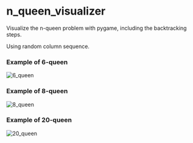 # n_queen_visualizer

Visualize the n-queen problem with pygame, including the backtracking steps.

Using random column sequence.

### Example of 6-queen

![6_queen](https://user-images.githubusercontent.com/62132206/118371608-a0ff7d00-b5ad-11eb-96dd-9f4b10ab51a4.gif)

### Example of 8-queen

![8_queen](https://user-images.githubusercontent.com/62132206/118371474-174faf80-b5ad-11eb-80bb-20e9d217b19a.gif)

### Example of 20-queen

![20_queen](https://user-images.githubusercontent.com/62132206/118371480-1a4aa000-b5ad-11eb-9947-eda30bf141cf.gif)
